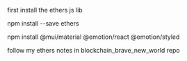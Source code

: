 first install the ethers js lib

npm install --save ethers


npm install @mui/material @emotion/react @emotion/styled

follow my ethers notes in blockchain_brave_new_world repo
